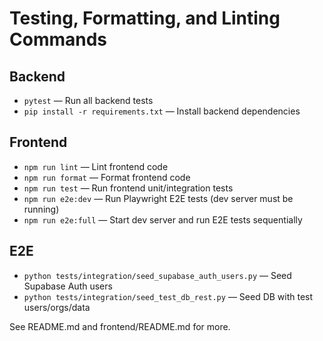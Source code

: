 # Testing, Formatting, and Linting Commands

## Backend

- `pytest` — Run all backend tests
- `pip install -r requirements.txt` — Install backend dependencies

## Frontend

- `npm run lint` — Lint frontend code
- `npm run format` — Format frontend code
- `npm run test` — Run frontend unit/integration tests
- `npm run e2e:dev` — Run Playwright E2E tests (dev server must be running)
- `npm run e2e:full` — Start dev server and run E2E tests sequentially

## E2E

- `python tests/integration/seed_supabase_auth_users.py` — Seed Supabase Auth users
- `python tests/integration/seed_test_db_rest.py` — Seed DB with test users/orgs/data

See README.md and frontend/README.md for more.
